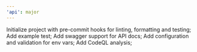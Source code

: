 ```yaml
---
'api': major
---
```


Initialize project with pre-commit hooks for linting, formatting and testing; Add example test; Add swagger support for API docs; Add configuration and validation for env vars; Add CodeQL analysis;
